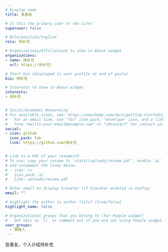 ```yaml
---
# Display name
title: 张善友

# Is this the primary user of the site?
superuser: false

# Role/position/tagline
role: 待补充

# Organizations/Affiliations to show in About widget
organizations:
- name: 待补充
  url: https://待补充/

# Short bio (displayed in user profile at end of posts)
bio: 待补充

# Interests to show in About widget
interests:
- 待补充


# Social/Academic Networking
# For available icons, see: https://wowchemy.com/docs/getting-started/page-builder/#icons
#   For an email link, use "fas" icon pack, "envelope" icon, and a link in the
#   form "mailto:your-email@example.com" or "/#contact" for contact widget.
social:
- icon: github
  icon_pack: fab
  link: https://github.com/待补充


# Link to a PDF of your resume/CV.
# To use: copy your resume to `static/uploads/resume.pdf`, enable `ai` icons in `params.toml`, 
# and uncomment the lines below.
# - icon: cv
#   icon_pack: ai
#   link: uploads/resume.pdf

# Enter email to display Gravatar (if Gravatar enabled in Config)
email: ""

# Highlight the author in author lists? (true/false)
highlight_name: false

# Organizational groups that you belong to (for People widget)
#   Set this to `[]` or comment out if you are not using People widget.
user_groups:
  - 撰稿人
---
```


张善友，个人介绍待补充



